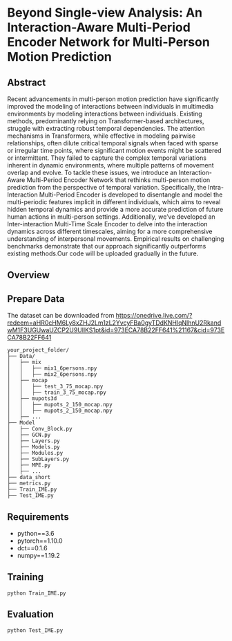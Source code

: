 # Beyond Single-view Analysis: An Interaction-Aware Multi-Period Encoder Network for Multi-Person Motion Prediction

## Abstract
Recent advancements in multi-person motion prediction have significantly improved the modeling of interactions between individuals in multimedia environments by modeling interactions between individuals. Existing methods, predominantly relying on Transformer-based architectures, struggle with extracting robust temporal dependencies. The attention mechanisms in Transformers, while effective in modeling pairwise relationships, often dilute critical temporal signals when faced with sparse or irregular time points, where significant motion events might be scattered or intermittent. They failed to capture the complex temporal variations inherent in dynamic environments, where multiple patterns of movement overlap and evolve. To tackle these issues, we introduce an Interaction-Aware Multi-Period Encoder Network that rethinks multi-person motion prediction from the perspective of temporal variation. Specifically, the Intra-Interaction Multi-Period Encoder is developed to disentangle and model the multi-periodic features implicit in different individuals, which aims to reveal hidden temporal dynamics and provide a more accurate prediction of future human actions in multi-person settings. Additionally, we’ve developed an Inter-interaction Multi-Time Scale Encoder to delve into the interaction dynamics across different timescales, aiming for a more comprehensive understanding of interpersonal movements. Empirical results on challenging benchmarks demonstrate that our approach significantly outperforms existing methods.Our code will be uploaded gradually in the future.

## Overview


## Prepare Data
The dataset can be downloaded from https://onedrive.live.com/?redeem=aHR0cHM6Ly8xZHJ2Lm1zL2YvcyFBa0gyTDdKNHlqNlhnU2RkandwM1F3UGUwaUZCP2U9UllKS1pt&id=973ECA78B22FF641%21167&cid=973ECA78B22FF641
```
your_project_folder/
├── Data/
│   ├── mix
│   │   ├── mix1_6persons.npy
│   │   ├── mix2_6persons.npy
│   ├── mocap
│   │   ├── test_3_75_mocap.npy
│   │   ├── train_3_75_mocap.npy
│   ├── mupots3d
│   │   ├── mupots_2_150_mocap.npy
│   │   ├── mupots_2_150_mocap.npy
│   ├── ...
├── Model
│   ├── Conv_Block.py
│   ├── GCN.py
│   ├── Layers.py
│   ├── Models.py
│   ├── Modules.py
│   ├── SubLayers.py
│   ├── MPE.py
│   ├── ...
├── data_short
├── metrics.py
├── Train_IME.py
├── Test_IME.py
```


## Requirements
- python==3.6
- pytorch==1.10.0
- dct==0.1.6
- numpy==1.19.2


## Training
`python Train_IME.py`

## Evaluation
`python Test_IME.py`



